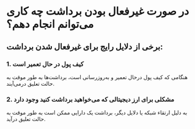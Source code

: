 # در صورت غیرفعال بودن برداشت چه کاری می‌توانم انجام دهم؟

##  برخی از دلایل رایج برای غیرفعال شدن برداشت:

### 1.	کیف پول در حال تعمیر است

هنگامی که کیف پول درحال تعمیر و به‌روزرسانی است، برداشت‌ها به طور موقت به حالت تعلیق درمی‌آیند. 

### 2.	مشکلی برای ارز دیجیتالی که می‌خواهید برداشت کنید وجود دارد

به دلیل ارتقاء شبکه یا دلایل دیگر، برداشت یک دارایی ممکن است به طور موقت به حالت تعلیق درآید.

